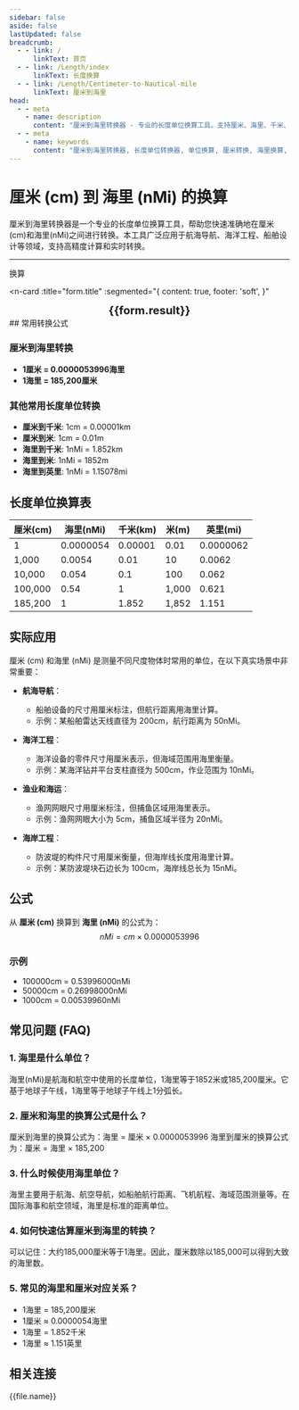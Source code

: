 ```yaml
---
sidebar: false
aside: false
lastUpdated: false
breadcrumb:
  - - link: /
      linkText: 首页
  - - link: /Length/index
      linkText: 长度换算
  - - link: /Length/Centimeter-to-Nautical-mile
      linkText: 厘米到海里
head:
  - - meta
    - name: description
      content: "厘米到海里转换器 - 专业的长度单位换算工具。支持厘米、海里、千米、英里等多种单位转换，提供精确的换算公式和实用转换表。"
  - - meta
    - name: keywords
      content: "厘米到海里转换器, 长度单位转换器, 单位换算, 厘米转换, 海里换算, cm转换, nMi换算, 尺寸换算器, 长度换算, 厘米和米换算, 海里换算千米, 海里厘米, 长度单位换算表, 航海距离换算, 厘米换算海里"
---
```

# 厘米 (cm) 到 海里 (nMi) 的换算

厘米到海里转换器是一个专业的长度单位换算工具，帮助您快速准确地在厘米(cm)和海里(nMi)之间进行转换。本工具广泛应用于航海导航、海洋工程、船舶设计等领域，支持高精度计算和实时转换。

---
<script setup>
import { onMounted, reactive, inject, ref } from 'vue'
import { NButton, NForm, NFormItem, NInput, NInputNumber, NSelect, NCard, useMessage,NGrid ,NGi } from 'naive-ui'
import { defineClientComponent } from 'vitepress'
import { Length } from '../files';
const seoKey = ['单位转换器','单位换算','长度单位转换器','长度单位转换','尺寸换算','长度单位换算','长度单位换算表','厘米转换','厘米和米换算','米厘米分米毫米的换算','cm和m换算','cm是什么','厘米单位','cm换算','厘米和米的换算公式','厘米 英寸','一厘米等于多少米','公分是什么单位','cm是什么意思','厘米和米','尺寸转换器','量尺','米尺','长度换算器','厘米换算','一厘米','cm是什么单位','长度转换','直尺在线测量','英尺换算厘米','英寸 厘米','尺寸换算器','长度','分米','尺寸转换','刻度尺','厘米换算米','一厘米等于多少毫米','长度单位','毫米和厘米','寸','英尺和厘米的换算','尺','一米等于多少厘米','长度换算','公分','尺寸','一公分等于多少厘米','英尺换算','cm','长度单位换算','尺寸换算','英寸换算','mm','厘米换算英寸']
const convert = inject('convert')

const form = reactive({
  number: null,
  result: '',
  title: '厘米到海里的换算',
})

const convertHandler = () => {
  if (form.number !== null && !isNaN(form.number)) {
    const convertedValue = parseFloat(form.number) * 0.0000053996
    form.result = `${form.number}cm = ${convertedValue.toFixed(8)}nMi`
  } else {
    form.result = '请输入有效的数值。'
  }
}
</script>

<n-form size="large" :model="form">
  <n-form-item label="厘米 (cm)">
    <n-input-number v-model:value="form.number" placeholder="输入厘米" style="width: 100%" />
  </n-form-item>
  <n-form-item>
    <n-button type="info" @click="convertHandler" block>换算</n-button>
  </n-form-item>
</n-form>

<n-card 
  :title="form.title"
  :segmented="{
    content: true,
    footer: 'soft',
  }"
>
  <div  style="text-align:center;font-size:20px;">
    <strong>{{form.result}}</strong>
  </div>
  <template #footer>
    <div>
      <span v-for="item of seoKey">{{item}}，</span>
    </div>
  </template>
</n-card>
## 常用转换公式

### 厘米到海里转换
- **1厘米 = 0.0000053996海里**
- **1海里 = 185,200厘米**

### 其他常用长度单位转换
- **厘米到千米**: 1cm = 0.00001km
- **厘米到米**: 1cm = 0.01m
- **海里到千米**: 1nMi = 1.852km
- **海里到米**: 1nMi = 1852m
- **海里到英里**: 1nMi = 1.15078mi

## 长度单位换算表

| 厘米(cm) | 海里(nMi) | 千米(km) | 米(m) | 英里(mi) |
|----------|-----------|----------|-------|----------|
| 1 | 0.0000054 | 0.00001 | 0.01 | 0.0000062 |
| 1,000 | 0.0054 | 0.01 | 10 | 0.0062 |
| 10,000 | 0.054 | 0.1 | 100 | 0.062 |
| 100,000 | 0.54 | 1 | 1,000 | 0.621 |
| 185,200 | 1 | 1.852 | 1,852 | 1.151 |

## 实际应用

厘米 (cm) 和海里 (nMi) 是测量不同尺度物体时常用的单位，在以下真实场景中非常重要：

- **航海导航**：
  - 船舶设备的尺寸用厘米标注，但航行距离用海里计算。
  - 示例：某船舶雷达天线直径为 200cm，航行距离为 50nMi。

- **海洋工程**：
  - 海洋设备的零件尺寸用厘米表示，但海域范围用海里衡量。
  - 示例：某海洋钻井平台支柱直径为 500cm，作业范围为 10nMi。

- **渔业和海运**：
  - 渔网网眼尺寸用厘米标注，但捕鱼区域用海里表示。
  - 示例：渔网网眼大小为 5cm，捕鱼区域半径为 20nMi。

- **海岸工程**：
  - 防波堤的构件尺寸用厘米衡量，但海岸线长度用海里计算。
  - 示例：某防波堤块石边长为 100cm，海岸线总长为 15nMi。

## 公式

从 **厘米 (cm)** 换算到 **海里 (nMi)** 的公式为：
$$ nMi = cm \times 0.0000053996 $$

### 示例
- 100000cm = 0.53996000nMi
- 50000cm = 0.26998000nMi
- 1000cm = 0.00539960nMi

## 常见问题 (FAQ)

### 1. 海里是什么单位？
海里(nMi)是航海和航空中使用的长度单位，1海里等于1852米或185,200厘米。它基于地球子午线，1海里等于地球子午线上1分弧长。

### 2. 厘米和海里的换算公式是什么？
厘米到海里的换算公式为：海里 = 厘米 × 0.0000053996
海里到厘米的换算公式为：厘米 = 海里 × 185,200

### 3. 什么时候使用海里单位？
海里主要用于航海、航空导航，如船舶航行距离、飞机航程、海域范围测量等。在国际海事和航空领域，海里是标准的距离单位。

### 4. 如何快速估算厘米到海里的转换？
可以记住：大约185,000厘米等于1海里。因此，厘米数除以185,000可以得到大致的海里数。

### 5. 常见的海里和厘米对应关系？
- 1海里 = 185,200厘米
- 1厘米 ≈ 0.0000054海里
- 1海里 = 1.852千米
- 1海里 ≈ 1.151英里

## 相关连接
<n-grid x-gap="12" :cols="2">
  <n-gi v-for="(file, index) in Length" :key="index">
    <n-button
      text
      tag="a"
      :href="file.path"
      type="info"
    >
      {{file.name}}
    </n-button>
  </n-gi>
</n-grid>